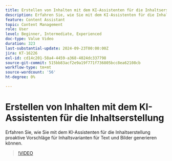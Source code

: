 ```yaml
---
title: Erstellen von Inhalten mit dem KI-Assistenten für die Inhaltserstellung
description: Erfahren Sie, wie Sie mit dem KI-Assistenten für die Inhaltserstellung proaktive Vorschläge für Inhaltsvarianten für Text und Bilder generieren können.
feature: Content Assistant
topic: Content Management
role: User
level: Beginner, Intermediate, Experienced
doc-type: Value Video
duration: 323
last-substantial-update: 2024-09-23T00:00:00Z
jira: KT-16226
exl-id: cd14c201-58a4-4459-a368-4024dc337798
source-git-commit: 515bb83acf2e9a19f771f736805bcc8ea62108cb
workflow-type: tm+mt
source-wordcount: '56'
ht-degree: 0%

---
```


# Erstellen von Inhalten mit dem KI-Assistenten für die Inhaltserstellung

Erfahren Sie, wie Sie mit dem KI-Assistenten für die Inhaltserstellung proaktive Vorschläge für Inhaltsvarianten für Text und Bilder generieren können.

>[!VIDEO](https://video.tv.adobe.com/v/3434635/?learn=on)
